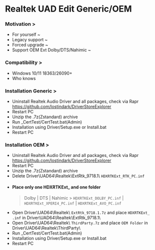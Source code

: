 # Realtek UAD Edit Generic/OEM
### Motivation >
- For yourself ~
- Legacy support ~
- Forced upgrade ~
- Support OEM Ext Dolby/DTS/Nahimic ~
### Compatibility >
- Windows 10/11 18363/26090+
- Who knows
### Installation Generic >
- Uninstall Realtek Audio Driver and all packages, check via Rapr https://github.com/lostindark/DriverStoreExplorer
- Restart PC
- Unzip the .7z(Zstandard) archive
- Run _CertTest/CertTest.bat(Admin)
- Installation using Driver/Setup.exe or Install.bat
- Restart PC
### Installation OEM >
- Uninstall Realtek Audio Driver and all packages, check via Rapr https://github.com/lostindark/DriverStoreExplorer
- Restart PC
- Unzip the .7z(Zstandard) archive
- Delete Driver\UAD64\Realtek\ExtRtk_9718.1\ `HDXRTKExt_RTK_PC.inf`
- #### Place only one HDXRTKExt_ and one folder
  > Dolby | DTS | Nahimic >
  > `HDXRTKExt_DOLBY_PC.inf` | `HDXRTKExt_XPERI4_PC.inf` | `HDXRTKExt_AVO_PC.inf`
- Open Driver\UAD64\Realtek\ `ExtRtk_9718.1.7z` and place `HDXRTKExt_ .inf` in Driver\UAD64\Realtek\ExtRtk_9718.1\
- Open Driver\UAD64\Realtek\ `ThirdParty.7z` and place `OEM Folder` in Driver\UAD64\Realtek\ThirdParty\
- Run _CertTest/CertTest.bat(Admin)
- Installation using Driver/Setup.exe or Install.bat
- Restart PC
